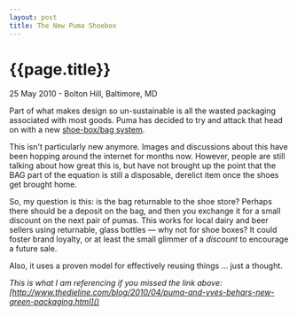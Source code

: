 ```yaml
---
layout: post
title: The New Puma Shoebox
---
```


{{page.title}}
==============

<p class="meta">25 May 2010 - Bolton Hill, Baltimore, MD</p>

Part of what makes design so un-sustainable is all the wasted packaging associated with most goods. Puma has decided to try and attack that head on with a new [shoe-box/bag system](http://www.thedieline.com/blog/2010/04/puma-and-yves-behars-new-green-packaging.html). 

This isn't particularly new anymore. Images and discussions about this have been hopping around the internet for months now. However, people are still talking about how great this is, but have not brought up the point that the BAG part of the equation is still a disposable, derelict item once the shoes get brought home.

So, my question is this: is the bag returnable to the shoe store? 
Perhaps there should be a deposit on the bag, and then you exchange it for a small discount on the next pair of pumas. This works for local dairy and beer sellers using returnable, glass bottles — why not for shoe boxes? It could foster brand loyalty, or at least the small glimmer of a *discount* to encourage a future sale.

Also, it uses a proven model for effectively reusing things … just a thought.

*This is what I am referencing if you missed the link above: [http://www.thedieline.com/blog/2010/04/puma-and-yves-behars-new-green-packaging.html]()*

